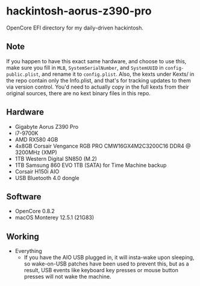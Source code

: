 # hackintosh-aorus-z390-pro

OpenCore EFI directory for my daily-driven hackintosh.

## Note

If you happen to have this exact same hardware, and choose to use this,
make sure you fill in `MLB`, `SystemSerialNumber`, and `SystemUUID` in
`config-public.plist`, and rename it to `config.plist`. Also, the kexts
under Kexts/ in the repo contain only the Info.plist, and that's for
tracking updates to them via version control. You'd need to actually
copy in the full kexts from their original sources, there are no kext
binary files in this repo.

## Hardware

* Gigabyte Aorus Z390 Pro
* i7-9700K
* AMD RX580 4GB
* 4x8GB Corsair Vengance RGB PRO CMW16GX4M2C3200C16 DDR4 @ 3200MHz (XMP)
* 1TB Western Digital SN850 (M.2)
* 1TB Samsung 860 EVO 1TB (SATA) for Time Machine backup
* Corsair H150i AIO
* USB Bluetooth 4.0 dongle

## Software

* OpenCore 0.8.2
* macOS Monterey 12.5.1 (21G83)

## Working

* Everything
  * If you have the AIO USB plugged in, it will insta-wake upon sleeping,
so wake-on-USB patches have been used to prevent this, but as a result,
USB events like keyboard key presses or mouse button presses will not wake
the machine.
